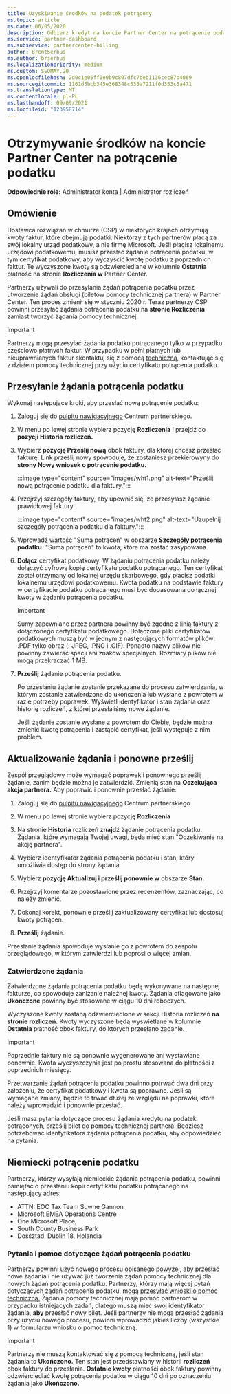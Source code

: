 ```yaml
---
title: Uzyskiwanie środków na podatek potrącony
ms.topic: article
ms.date: 06/05/2020
description: Odbierz kredyt na koncie Partner Center na potrącenie podatku. Informacje obejmują kroki przesyłania żądania potrącenia podatku.
ms.service: partner-dashboard
ms.subservice: partnercenter-billing
author: BrentSerbus
ms.author: brserbus
ms.localizationpriority: medium
ms.custom: SEOMAY.20
ms.openlocfilehash: 2d0c1e05ff0e0b9c807dfc7beb1136cec87b4069
ms.sourcegitcommit: 1161d5bcb345e368348c535a7211f0d353c5a471
ms.translationtype: MT
ms.contentlocale: pl-PL
ms.lasthandoff: 09/09/2021
ms.locfileid: "123958714"
---
```

# <a name="receive-credit-on-your-partner-center-account-for-tax-withholding"></a>Otrzymywanie środków na koncie Partner Center na potrącenie podatku

**Odpowiednie role:** Administrator konta | Administrator rozliczeń

## <a name="overview"></a>Omówienie

Dostawca rozwiązań w chmurze (CSP) w niektórych krajach otrzymują kwoty faktur, które obejmują podatki. Niektórzy z tych partnerów płacą za swój lokalny urząd podatkowy, a nie firmę Microsoft. Jeśli płacisz lokalnemu urzędowi podatkowemu, musisz przesłać żądanie potrącenia podatku, w tym certyfikat podatkowy, aby wyczyścić kwotę podatku z poprzednich faktur. Te wyczyszone kwoty są odzwierciedlane w kolumnie **Ostatnia** płatność na stronie **Rozliczenia w** Partner Center.

Partnerzy używali do przesyłania żądań potrącenia podatku przez utworzenie żądań obsługi (biletów pomocy technicznej partnera) w Partner Center. Ten proces zmienił się w styczniu 2020 r. Teraz partnerzy CSP powinni przesyłać żądania potrącenia podatku na **stronie Rozliczenia** zamiast tworzyć żądania pomocy technicznej.

> [!IMPORTANT]
> Partnerzy mogą przesyłać żądania podatku potrącanego tylko w przypadku częściowo płatnych faktur. W przypadku w pełni płatnych lub nieuprawnianych faktur skontaktuj się z pomocą [techniczną,](report-problems-with-partner-center.md) kontaktując się z działem pomocy technicznej przy użyciu certyfikatu potrącenia podatku.

## <a name="submit-a-tax-withholding-request"></a>Przesyłanie żądania potrącenia podatku

Wykonaj następujące kroki, aby przesłać nową potrącenie podatku:

1. Zaloguj się do [pulpitu nawigacyjnego](https://partner.microsoft.com/dashboard/home) Centrum partnerskiego.

2. W menu po lewej stronie wybierz pozycję **Rozliczenia** i przejdź do **pozycji Historia rozliczeń.**

3. Wybierz **pozycję Prześlij nową** obok faktury, dla której chcesz przesłać fakturę. Link prześlij nowy spowoduje, że zostaniesz przekierowyny do **strony Nowy wniosek o potrącenie podatku.**

   :::image type="content" source="images/wht1.png" alt-text="Prześlij nową potrącenie podatku dla faktury.":::

4. Przejrzyj szczegóły faktury, aby upewnić się, że przesyłasz żądanie prawidłowej faktury.

   :::image type="content" source="images/wht2.png" alt-text="Uzupełnij szczegóły potrącenia podatku dla faktury.":::

5. Wprowadź wartość "Suma potrąceń" w obszarze **Szczegóły potrącenia podatku.** "Suma potrąceń" to kwota, która ma zostać zasypowana.

6. **Dołącz** certyfikat podatkowy. W żądaniu potrącenia podatku  należy dołączyć cyfrową kopię certyfikatu podatku potrącanego.  Ten certyfikat został otrzymany od lokalnej urzędu skarbowego, gdy płacisz podatki lokalnemu urzędowi podatkowemu. Kwota podatku na podstawie faktury w certyfikacie podatku potrącanego musi być dopasowana do łącznej kwoty w żądaniu potrącenia podatku.

   > [!IMPORTANT]
   > Sumy zapewniane przez partnera powinny być zgodne z linią faktury z dołączonego certyfikatu podatkowego. Dołączone pliki certyfikatów podatkowych muszą być w jednym z następujących formatów plików: .PDF tylko obraz (. JPEG, .PNG i .GIF). Ponadto nazwy plików nie powinny zawierać spacji ani znaków specjalnych. Rozmiary plików nie mogą przekraczać 1 MB.

7. **Prześlij** żądanie potrącenia podatku.

   Po przesłaniu żądanie zostanie przekazane do procesu zatwierdzania, w którym zostanie zatwierdzone do ukończenia lub wysłane z powrotem w razie potrzeby poprawek. Wyświetl identyfikator i stan żądania oraz  historię rozliczeń, z której przesłaliśmy nowe żądanie.

   Jeśli żądanie zostanie wysłane z powrotem do Ciebie, będzie można zmienić kwotę potrącenia i zastąpić certyfikat, jeśli występuje z nim problem.

## <a name="update-request-and-resubmit"></a>Aktualizowanie żądania i ponowne prześlij

Zespół przeglądowy może wymagać poprawek i ponownego prześlij żądanie, zanim będzie można je zatwierdzić. Zmienią stan na **Oczekująca akcja partnera.** Aby poprawić i ponownie przesłać żądanie:

1. Zaloguj się do [pulpitu nawigacyjnego](https://partner.microsoft.com/dashboard/home) Centrum partnerskiego.

2. W menu po lewej stronie wybierz pozycję **Rozliczenia**

3. Na stronie **Historia** rozliczeń **znajdź** żądanie potrącenia podatku. Żądania, które wymagają Twojej uwagi, będą mieć stan "Oczekiwanie na akcję partnera".

4. Wybierz identyfikator żądania potrącenia podatku i stan, który umożliwia dostęp do strony żądania.

5. Wybierz **pozycję Aktualizuj i prześlij ponownie w** obszarze **Stan.**

6. Przejrzyj komentarze pozostawione przez recenzentów, zaznaczając, co należy zmienić.

7. Dokonaj korekt, ponownie prześlij zaktualizowany certyfikat lub dostosuj kwoty potrąceń.

8. **Prześlij** żądanie.

Przesłanie żądania spowoduje wysłanie go z powrotem do zespołu przeglądowego, w którym zatwierdzi lub poprosi o więcej zmian.

### <a name="approved-requests"></a>Zatwierdzone żądania

Zatwierdzone żądania potrącenia podatku będą wykonywane na następnej fakturze, co spowoduje zaniżanie należnej kwoty. Żądania oflagowane jako **Ukończone** powinny być stosowane w ciągu 10 dni roboczych. 

Wyczyszone kwoty zostaną odzwierciedlone w sekcji Historia rozliczeń **na stronie rozliczeń.** Kwoty wyczyszone będą wyświetlane w kolumnie **Ostatnia** płatność obok faktury, do których przesłano żądanie.

   > [!IMPORTANT]
   > Poprzednie faktury nie są ponownie wygenerowane ani wystawiane ponownie. Kwota wyczyszczynia jest po prostu stosowana do płatności z poprzednich miesięcy.

Przetwarzanie żądań potrącenia podatku powinno potrwać dwa dni przy założeniu, że certyfikat podatkowy i kwota są poprawne. Jeśli są wymagane zmiany, będzie to trwać dłużej ze względu na poprawki, które należy wprowadzić i ponownie przesłać.

Jeśli masz pytania dotyczące procesu żądania kredytu na podatek potrąconych, prześlij bilet do pomocy technicznej partnera. Będziesz potrzebować identyfikatora żądania potrącenia podatku, aby odpowiedzieć na pytania.

## <a name="german-tax-withholding"></a>Niemiecki potrącenie podatku

Partnerzy, którzy wysyłają niemieckie żądania potrącenia podatku, powinni pamiętać o przesłaniu kopii certyfikatu podatku potrącanego na następujący adres:

- ATTN: EOC Tax Team Suwne Gannon
- Microsoft EMEA Operations Centre
- One Microsoft Place,
- South County Business Park
- Dossztad, Dublin 18, Holandia

### <a name="questions-and-assistance-for-tax-withholding-requests"></a>Pytania i pomoc dotyczące żądań potrącenia podatku

Partnerzy powinni użyć nowego procesu opisanego powyżej, aby przesłać nowe żądania i nie używać już tworzenia żądań pomocy technicznej dla nowych żądań potrącenia podatku. Partnerzy, którzy mają więcej pytań dotyczących żądań potrącenia podatku, mogą [przesyłać wnioski o pomoc techniczną.](https://partner.microsoft.com/dashboard/support/csp/servicerequests/create?stage=2&topicid=9227afa6-babf-3917-acee-67db7860f5ed) Żądania pomocy technicznej mają pomóc partnerom w przypadku istniejących żądań, dlatego muszą mieć swój identyfikator żądania, **aby** przesłać nowy bilet. Jeśli partnerzy nie mogą przesłać żądania przy użyciu nowego procesu, powinni wprowadzić jakieś liczby (wszystkie 1) w formularzu wniosku o pomoc techniczną. 

   > [!IMPORTANT]
   > Partnerzy nie muszą kontaktować się z pomocą techniczną, jeśli stan żądania to **Ukończono.** Ten stan jest przedstawiany w historii **rozliczeń** obok faktury do przesłania. **Ostatnie kwoty** płatności obok faktury powinny odzwierciedlać kwotę potrącenia podatku w ciągu 10 dni po oznaczeniu żądania jako **Ukończono.**
